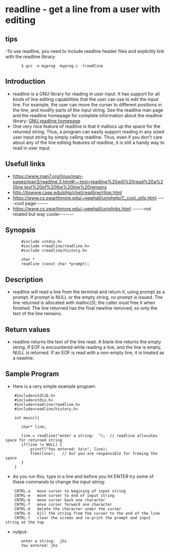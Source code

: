 # readline - get a line from a user with editing
## tips
-To use readline, you need to include readline header files and explicitly link with the readline library:
```
       $ gcc -o myprog  myprog.c -lreadline
```
## Introduction
- readline is a GNU library for reading in user input. It has support for all kinds of line editing capabilities that the user can use to edit the input line. For example, the user can move the curser to different positions in the line, and modify parts of the input string. See the readline man page and the readline homepage for complete information about the readline library: [GNU readline homepage](http://tiswww.case.edu/php/chet/readline/rltop.html)
- One very nice feature of readline is that it mallocs up the space for the returned string. Thus, a program can easily support reading in any sized user input string by simply calling readline. Thus, even if you don't care about any of the line editing features of readline, it is still a handy way to read in user input.
## Usefull links
- https://www.man7.org/linux/man-pages/man3/readline.3.html#:~:text=readline%20will%20read%20a%20line,text%20of%20the%20line%20remains
- http://tiswww.case.edu/php/chet/readline/rltop.html
- https://www.cs.swarthmore.edu/~newhall/unixhelp/C_cool_utils.html ----cool page------
- https://www.cs.swarthmore.edu/~newhall/unixlinks.html ------not related but way cooler-------

## Synopsis
```
       #include <stdio.h>
       #include <readline/readline.h>
       #include <readline/history.h>

       char *
       readline (const char *prompt);
```

## Description 
- readline will read a line from the terminal and return it, using
       prompt as a prompt.  If prompt is NULL or the empty string, no
       prompt is issued.  The line returned is allocated with malloc(3);
       the caller must free it when finished.  The line returned has the
       final newline removed, so only the text of the line remains.
## Return values
- readline returns the text of the line read.  A blank line returns
       the empty string.  If EOF is encountered while reading a line,
       and the line is empty, NULL is returned.  If an EOF is read with
       a non-empty line, it is treated as a newline.
       
## Sample Program
- Here is a very simple example program:
```
    #include<stdlib.h>
    #include<stdio.h>
    #include<readline/readline.h>
    #include<readline/history.h>

    int main(){

       char* line;

       line = readline("enter a string:  ");  // readline allocates space for returned string
       if(line != NULL) { 
           printf("You entered: %s\n", line);
           free(line);   // but you are responsible for freeing the space
       }
    }
```
- As you run this, type in a line and before you hit ENTER try some of these commands to change the input string:
```
    CNTRL-a   move curser to begining of input string
    CNTRL-e   move curser to end of input string
    CNTRL-b   move curser back one character
    CNTRL-f   move curser forward one character
    CNTRL-d   delete the character under the curser
    CNTRL-k   kill the string from the curser to the end of the line
    CNTRL-l   clear the screen and re-print the prompt and input string at the top
```
- output:
```
       enter a string:  jhs
       You entered: jhs
```

